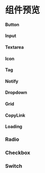 # 组件预览

#### Button

<ButtonPart />

#### Input

<InputPart />

#### Textarea

<TextareaPart />

#### Icon

<IconPart />

#### Tag

<TagPart />

#### Notify

<NotifyPart />

#### Dropdown

<DropDownPart />

#### Grid

<GridPart />

#### CopyLink

<CopyLinkPart />

#### Loading

<LoadingPart />

### Radio

<RadioPart />

### Checkbox

<CheckboxPart />

### Switch

<SwitchPart />
